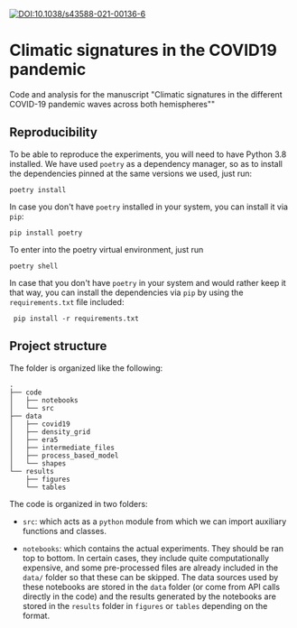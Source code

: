 [![DOI:10.1038/s43588-021-00136-6](https://img.shields.io/badge/DOI-10.1038/s43588.021.00136.6-B31B1B.svg)](https://doi.org/10.1038/s43588-021-00136-6)

# Climatic signatures in the COVID19 pandemic

Code and analysis for the manuscript "Climatic signatures in the different COVID-19 
pandemic waves across both hemispheres""


## Reproducibility

To be able to reproduce the experiments, you will need to have Python 3.8 installed.
We have used `poetry` as a dependency manager, so as to install the dependencies pinned
at the same versions we used, just run:
```
poetry install
```
In case you don't have `poetry` installed in your system, you can install it via `pip`:
```
pip install poetry
```
To enter into the poetry virtual environment, just run
```
poetry shell
```
In case that you don't have `poetry` in your system and would rather keep it that way,
you can install the dependencies via `pip` by using the `requirements.txt` file included:
```
 pip install -r requirements.txt
```

## Project structure

The folder is organized like the following:

```
.
├── code
│   ├── notebooks
│   └── src
├── data
│   ├── covid19
│   ├── density_grid
│   ├── era5
│   ├── intermediate_files
│   ├── process_based_model
│   └── shapes
└── results
    ├── figures
    └── tables

```

The code is organized in two folders:
+ `src`: which acts as a `python` module from which we can import auxiliary functions
  and classes.
  
+ `notebooks`: which contains the actual experiments. They should be ran top to bottom.
In certain cases, they include quite computationally expensive, and some pre-processed files are
  already included in the `data/` folder so that these can be skipped. The data sources used
  by these notebooks are stored in the `data` folder (or come from API calls directly in the code)
  and the results generated by the notebooks are stored in the `results` folder in `figures`
  or `tables` depending on the format.
  
